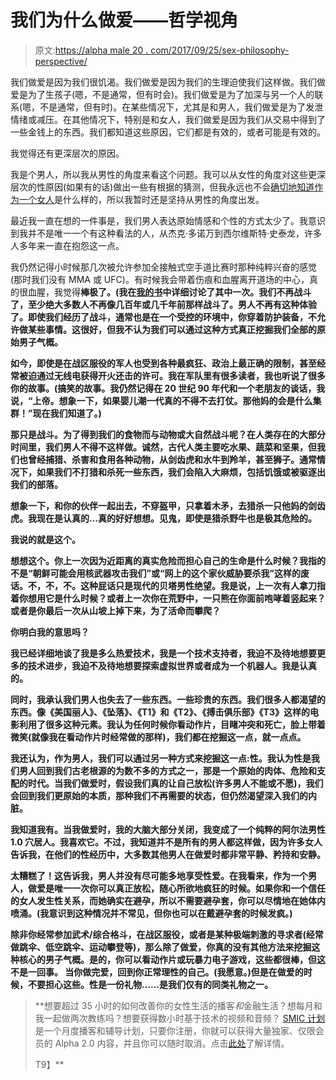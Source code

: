 # 我们为什么做爱——哲学视角

> 原文:[https://alpha male 20 . com/2017/09/25/sex-philosophy-perspective/](https://alphamale20.com/2017/09/25/sex-philosophical-perspective/)

我们做爱是因为我们很饥渴。我们做爱是因为我们的生理迫使我们这样做。我们做爱是为了生孩子(嗯，不是通常，但有时会)。我们做爱是为了加深与另一个人的联系(嗯，不是通常，但有时)。在某些情况下，尤其是和男人，我们做爱是为了发泄情绪或减压。在其他情况下，特别是和女人，我们做爱是因为我们从交易中得到了一些金钱上的东西。我们都知道这些原因，它们都是有效的，或者可能是有效的。

我觉得还有更深层次的原因。

我是个男人，所以我从男性的角度来看这个问题。我可以从女性的角度对这些更深层次的性原因(如果有的话)做出一些有根据的猜测，但我永远也不会[确切地知道作为一个女人](https://blackdragonblog.com/2013/11/03/comfortable-being-uncomfortable/)是什么样的，所以我暂时还是坚持从男性的角度出发。

最近我一直在想的一件事是，我们男人表达原始情感和个性的方式太少了。我意识到我并不是唯一一个有这种看法的人，从杰克·多诺万到西尔维斯特·史泰龙，许多人多年来一直在抱怨这一点。

我仍然记得小时候那几次被允许参加全接触式空手道比赛时那种纯粹兴奋的感觉(那时我们没有 MMA 或 UFC)。有时候我会带着伤痕和血腥离开道场的中心，真的很血腥，我觉得**棒极了。(我在[我的书](http://www.alphamalebook.com/)中详细讨论了其中一次。我们不再战斗了，至少绝大多数人不再像几百年或几千年前那样战斗了。男人不再有这种体验了。即使我们经历了战斗，通常也是在一个受控的环境中，你穿着防护装备，不允许做某些事情。这很好，但我不认为我们可以通过这种方式真正挖掘我们全部的原始男子气概。**

**如今，即使是在战区服役的军人也受到各种最疯狂、政治上最正确的限制，甚至经常被迫通过无线电获得开火还击的许可。我在军队里有很多读者，我也听说了很多你的故事。(搞笑的故事。我仍然记得在 20 世纪 90 年代和一个老朋友的谈话，我说，“上帝。想象一下，如果婴儿潮一代真的不得不去打仗。那他妈的会是什么集群！”现在我们知道了。)**

**那只是战斗。为了得到我们的食物而与动物或大自然战斗呢？在人类存在的大部分时间里，我们男人不得不这样做。诚然，古代人类主要吃水果、蔬菜和坚果，但我们也曾经捕猎、杀害和食用各种动物，从剑齿虎和水牛到羚羊，甚至狮子。通常情况下，如果我们不打猎和杀死一些东西，我们会陷入大麻烦，包括饥饿或被驱逐出我们的部落。**

**想象一下，和你的伙伴一起出去，不穿盔甲，只拿着木矛，去猎杀一只他妈的剑齿虎。我现在是认真的…真的好好想想。见鬼，即使是猎杀野牛也是极其危险的。**

**我说的就是这个。**

**想想这个。你上一次因为近距离的真实危险而担心自己的生命是什么时候？我指的不是“朝鲜可能会用核武器攻击我们”或“网上的这个家伙威胁要杀我”这样的废话。不，不，不。这种屁话只是现代的贝塔男性绝望。我是说，上一次有人拿刀指着你想用它是什么时候？或者上一次你在荒野中，一只熊在你面前咆哮着竖起来？或者是你最后一次从山坡上掉下来，为了活命而攀爬？**

**你明白我的意思吗？**

**我已经详细地谈了我是多么热爱技术，我是一个技术支持者，我迫不及待地想要更多的技术进步，我迫不及待地想要探索虚拟世界或者成为一个机器人。我是认真的。**

**同时，我承认我们男人也失去了一些东西。一些珍贵的东西。我们很多人都渴望的东西。像《美国丽人》、《坠落》、《T1》和《T2》、《搏击俱乐部》《T3》这样的电影利用了很多这种元素。我认为任何时候你看动作片，目睹冲突和死亡，脸上带着微笑(就像我在看动作片时经常做的那样)，我们都在挖掘这一点，就一点点。**

**我还认为，作为男人，我们可以通过另一种方式来挖掘这一点:性。我认为性是我们男人回到我们古老根源的为数不多的方式之一，那是一个原始的肉体、危险和支配的时代。当我们做爱时，假设我们真的让自己放松(许多男人不能或不愿)，我们会回到我们更原始的本质，那种我们不再需要的状态，但仍然渴望深入我们的内脏。**

**我知道我有。当我做爱时，我的大脑大部分关闭，我变成了一个纯粹的阿尔法男性 1.0 穴居人。我喜欢它。不过，我知道并不是所有的男人都这样做，因为许多女人告诉我，在他们的性经历中，大多数其他男人在做爱时都非常平静、矜持和安静。**

**太糟糕了！这告诉我，男人并没有尽可能多地享受性爱。在我看来，作为一个男人，做爱是唯一一次你可以真正放松，随心所欲地疯狂的时候。如果你和一个信任的女人发生性关系，而她确实在避孕，所以不需要避孕套，你可以尽情地在她体内喷涌。(我意识到这种情况并不常见，但你也可以在戴避孕套的时候发疯。)**

**除非你经常参加武术/综合格斗，在战区服役，或者是某种极端刺激的寻求者(经常做跳伞、低空跳伞、运动攀登等)，那么除了做爱，你真的没有其他方法来挖掘这种核心的男子气概。是的，你可以看动作片或玩暴力电子游戏，这些都很棒，但这不是一回事。 当你做完爱，回到你正常理性的自己。(我愿意。)但是在做爱的时候，不要担心这些。性是一份礼物……是我们仅有的同类礼物之一。**

> **想要超过 35 小时的如何改善你的女性生活的播客*和*金融生活？想每月和我一起做两次教练吗？想要获得数小时基于技术的视频和音频？ [SMIC 计划](https://alphamale20.kartra.com/page/vIL17)是一个月度播客和辅导计划，只要你注册，你就可以获得大量独家、仅限会员的 Alpha 2.0 内容，并且你可以随时取消。点击[此处](https://alphamale20.kartra.com/page/vIL17)了解详情。
> 
> T9】**
